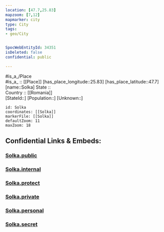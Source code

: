 ```yaml
---
location: [47.7,25.83] 
mapzoom: [7,12] 
mapmarker: city 
type: City
tags:
- geo/City


SpocWebEntityId: 34351
isDeleted: false
confidential: public

---
```

#is_a_/Place  
#is_a_ :: [[Place]] 
[has_place_longitude::25.83] 
[has_place_latitude::47.7] 
[name::Solka] 
State ::  
Country :: [[Romania]]  
[StateId::] 
[Population::] 
[Unknown::] 


```leaflet
id: Solka
coordinates: [[Solka]] 
markerFile: [[Solka]] 
defaultZoom: 11 
maxZoom: 18
```


## Confidential Links & Embeds: 

### [Solka.public](/_public/\Earth\Continent\Europe\Europe~East\Romania\Regions~Romania\Romania~Nord-Est\Suceava\CitySolka.public.md) 

### [Solka.internal](/_internal/\Earth\Continent\Europe\Europe~East\Romania\Regions~Romania\Romania~Nord-Est\Suceava\CitySolka.internal.md) 

### [Solka.protect](/_protect/\Earth\Continent\Europe\Europe~East\Romania\Regions~Romania\Romania~Nord-Est\Suceava\CitySolka.protect.md) 

### [Solka.private](/_private/\Earth\Continent\Europe\Europe~East\Romania\Regions~Romania\Romania~Nord-Est\Suceava\CitySolka.private.md) 

### [Solka.personal](/_personal/\Earth\Continent\Europe\Europe~East\Romania\Regions~Romania\Romania~Nord-Est\Suceava\CitySolka.personal.md) 

### [Solka.secret](/_secret/\Earth\Continent\Europe\Europe~East\Romania\Regions~Romania\Romania~Nord-Est\Suceava\CitySolka.secret.md)

